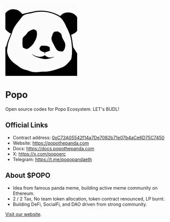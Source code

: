 !['logo'](public/POPO.jpeg)
# Popo

Open source codes for Popo Ecosystem. LET's BUDL!

## Official Links

- Contract address: [0xC73A05542f14a7De7082b71e07b4aCe6D75C7450](https://etherscan.io/token/0xC73A05542f14a7De7082b71e07b4aCe6D75C7450)
- Website: https://popothepanda.com
- Docs: https://docs.popothepanda.com
- X: https://x.com/popoerc
- Telegram: https://t.me/popopandaeth

## About $POPO

- Idea from famous panda meme, building active meme community on Ethereum.
- 2 / 2 Tax, No team token allocation, token contract renounced, LP burnt.
- Building DeFi, SocialFi, and DAO driven from strong community.

[Visit our website](https://popothepanda.com).
